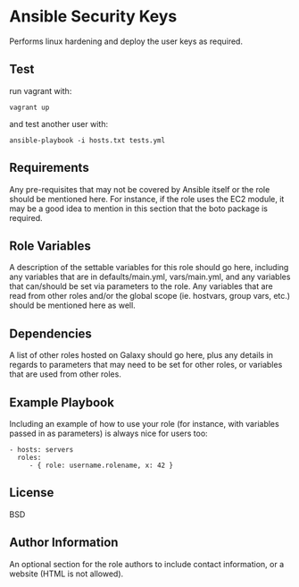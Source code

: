 Ansible Security Keys
=====================

Performs linux hardening and deploy the user keys as required.


Test
----

run vagrant with:

    vagrant up

and test another user with:

    ansible-playbook -i hosts.txt tests.yml


Requirements
------------

Any pre-requisites that may not be covered by Ansible itself or the role should
be mentioned here. For instance, if the role uses the EC2 module, it may be
a good idea to mention in this section that the boto package is required.

Role Variables
--------------

A description of the settable variables for this role should go here, including
any variables that are in defaults/main.yml, vars/main.yml, and any variables
that can/should be set via parameters to the role. Any variables that are
read from other roles and/or the global scope (ie. hostvars, group vars,
etc.) should be mentioned here as well.

Dependencies
------------

A list of other roles hosted on Galaxy should go here, plus any details in
regards to parameters that may need to be set for other roles, or variables
that are used from other roles.

Example Playbook
----------------

Including an example of how to use your role (for instance, with variables
passed in as parameters) is always nice for users too:

    - hosts: servers
      roles:
         - { role: username.rolename, x: 42 }

License
-------

BSD

Author Information
------------------

An optional section for the role authors to include contact information,
or a website (HTML is not allowed).
